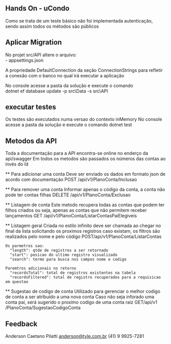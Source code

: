 ## Hands On - uCondo
Como se trata de um teste básico não foi implementada autenticação, 
sendo assim todos os métodos são públicos


## Aplicar Migration
No projet src/API altere o arquivo:   
	- appsettings.json

A propriedade DefaultConnection da seção ConnectionStrings para refletir a conexão com 
o banco no qual irá executar a aplicação


No console acesse a pasta da solução e execute o comando	
	dotnet ef database update -p src\Data -s src\API


## executar testes
Os testes são executados numa versao do contexto inMemory
No console acesse a pasta da solução e execute o comando
	dotnet test


## Metodos da API
Toda a documentação para a API encontra-se online no enderço da api/swagger
Em todos os metodos são passados os números das contas ao invés do Id

** Para adicionar uma conta
	Deve ser enviado os dados em formato json de acordo com documentação
		POST ​/api​/v1​/PlanoConta​/Inclusao

** Para remover uma conta
	Informar apenas o código da conta, a conta não pode ter contas filhas
		DELETE ​/api​/v1​/PlanoConta​/Exclusao

** Listagem de conta
	Este metodo recupera todas as contas que podem ter filhos criados ou seja, apenas as 
	contas que não permitem receber lançamentos
		GET ​/api​/v1​/PlanoConta​/ListarContasPaiElegiveis

** Listagem geral
	Criada no estilo infinito deve ser chamada ao chegar no final da lista solicitando os 
	proximos registros caso existam, os filtros são realizados pelo nome e pelo código
		POST ​/api​/v1​/PlanoConta​/ListarContas

	Os parmetros sao:
	  "length": qtde de registros a ser retornado
	  "start": posicao do ultimo registro visualizado
	  "search": termo para busca nos campos nome e codigo

	Paremtros adicionais no retorno
	  "recordsTotal": total de registros existentes na tabela
	  "recordsFiltered": total de registro recuperados para a requisicao em questao

** Sugestao de codigo de conta
	Utilizado para gerenciar o melhor codigo de conta a ser atribuido a uma nova conta
	Caso não seja inforado uma conta pai, será sugerido o proximo codigo de uma conta raiz
		GET ​/api​/v1​/PlanoConta​/SugestaoCodigoConta


## Feedback
Anderson Caetano Pilatti
anderson@tyle.com.br
(41) 9 9925-7281
